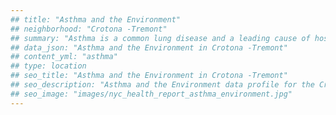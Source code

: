 ```yaml
---
## title: "Asthma and the Environment"
## neighborhood: "Crotona -Tremont"
## summary: "Asthma is a common lung disease and a leading cause of hospitalizations for children under 15 years old. This report provides a summary of asthma indicators by neighborhood. It also describes housing and neighborhood characteristics that can make asthma worse."
## data_json: "Asthma and the Environment in Crotona -Tremont"
## content_yml: "asthma"
## type: location
## seo_title: "Asthma and the Environment in Crotona -Tremont"
## seo_description: "Asthma and the Environment data profile for the Crotona -Tremont neighborhood of NYC."
## seo_image: "images/nyc_health_report_asthma_environment.jpg"
---
```

